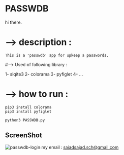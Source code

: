 # PASSWDB

hi there.

# --> description :
	This is a 'passwdb' app for upkeep a passwords.

#--> Used of following library :

1- slqite3
2- colorama
3- pyfiglet
4- ...

# --> how to run :
	pip3 install colorama
	pip3 install pyfiglet
	
	python3 PASSWDB.py
	
	
## ScreenShot
![passwdb-login](https://user-images.githubusercontent.com/71703544/107189300-28d65980-69b7-11eb-93c5-10cf4914a6f5.png)
my email : sajadsajad.sch@gmail.com
